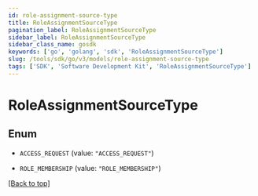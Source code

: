 ```yaml
---
id: role-assignment-source-type
title: RoleAssignmentSourceType
pagination_label: RoleAssignmentSourceType
sidebar_label: RoleAssignmentSourceType
sidebar_class_name: gosdk
keywords: ['go', 'golang', 'sdk', 'RoleAssignmentSourceType'] 
slug: /tools/sdk/go/v3/models/role-assignment-source-type
tags: ['SDK', 'Software Development Kit', 'RoleAssignmentSourceType']
---
```


# RoleAssignmentSourceType

## Enum


* `ACCESS_REQUEST` (value: `"ACCESS_REQUEST"`)

* `ROLE_MEMBERSHIP` (value: `"ROLE_MEMBERSHIP"`)


[[Back to top]](#) 


